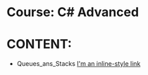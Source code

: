 # Course: C# Advanced

# CONTENT:
 * Queues_ans_Stacks
[I'm an inline-style link](https://www.google.com)

